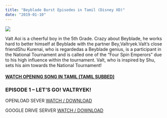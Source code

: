 ```yaml
---
title: "Beyblade Burst Episodes in Tamil (Disney XD)"
date: "2019-01-10"
---
```


[![](https://1.bp.blogspot.com/-r50XuObizWo/XDX9XzztEOI/AAAAAAAAArA/3F_kVhaSxGoaGLb2MeE1ZblpmrEX42PJACLcBGAs/s320/beyblae{f1fbe200098b54790dff59ae59e3fe5d0d77f0cf81c18a408fef32d310eebde8}2Bburst{f1fbe200098b54790dff59ae59e3fe5d0d77f0cf81c18a408fef32d310eebde8}2Banietoonhindi2.png)](https://1.bp.blogspot.com/-r50XuObizWo/XDX9XzztEOI/AAAAAAAAArA/3F_kVhaSxGoaGLb2MeE1ZblpmrEX42PJACLcBGAs/s1600/beyblae{f1fbe200098b54790dff59ae59e3fe5d0d77f0cf81c18a408fef32d310eebde8}2Bburst{f1fbe200098b54790dff59ae59e3fe5d0d77f0cf81c18a408fef32d310eebde8}2Banietoonhindi2.png)

Valt Aoi is a cheerful boy in the 5th Grade. Crazy about Beyblade, he works hard to better himself at Beyblade with the partner Bey,Valtryek.Valt’s close friendShu Kurenai, who is regardedas a Beyblade genius, is a participant in the National Tournament and is called one of the “Four Spin Emperors” due to his high influence within the tournament. Valt, who is inspired by Shu, sets his aim towards the National Tournament!

#### [WATCH OPENING SONG IN TAMIL (TAMIL SUBBED)](https://www.youtube.com/watch?v=PySLImZJYLQ)

### EPISODE 1 – LET’S GO! VALTRYEK!

OPENLOAD SEVER [WATCH / DOWNLOAD](https://clk.icu/nO8X7AL)

GOOGLE DRIVE SERVER [WATCH / DOWNLOAD](https://clk.icu/KWT5iRA)
